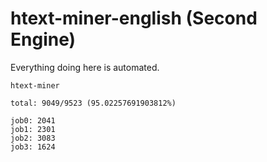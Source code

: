 # htext-miner-english (Second Engine)

Everything doing here is automated.

```
htext-miner

total: 9049/9523 (95.02257691903812%)

job0: 2041
job1: 2301
job2: 3083
job3: 1624
```